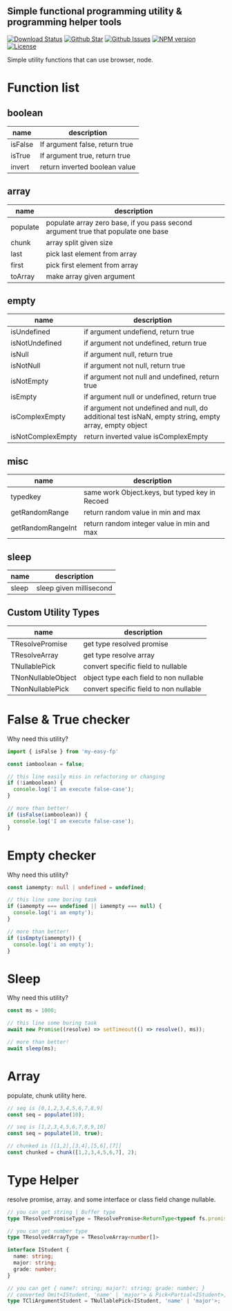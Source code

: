 Simple functional programming utility & programming helper tools
----
[![Download Status](https://img.shields.io/npm/dw/my-easy-fp.svg)](https://npmcharts.com/compare/my-easy-fp?minimal=true) [![Github Star](https://img.shields.io/github/stars/imjuni/my-easy-fp.svg?style=popout)](https://github.com/imjuni/my-easy-fp) [![Github Issues](https://img.shields.io/github/issues-raw/imjuni/my-easy-fp.svg)](https://github.com/imjuni/my-easy-fp/issues) [![NPM version](https://img.shields.io/npm/v/my-easy-fp.svg)](https://www.npmjs.com/package/my-easy-fp) [![License](https://img.shields.io/npm/l/my-easy-fp.svg)](https://github.com/imjuni/my-easy-fp/blob/master/LICENSE)

Simple utility functions that can use browser, node. 

# Function list

## boolean 
| name | description |
| - | - |
| isFalse | If argument false, return true |
| isTrue | If argument true, return true |
| invert | return inverted boolean value |

## array
| name | description |
| - | - |
| populate | populate array zero base, if you pass second argument true that populate one base |
| chunk | array split given size |
| last | pick last element from array  |
| first | pick first element from array  |
| toArray | make array given argument |

## empty
| name | description |
| - | - |
| isUndefined | if argument undefiend, return true |
| isNotUndefined | if argument not undefined, return true |
| isNull | if argument null, return true |
| isNotNull | if argument not null, return true |
| isNotEmpty | if argument not null and undefined, return true |
| isEmpty | if argument null or undefined, return true |
| isComplexEmpty | if argument not undefined and null, do additional test isNaN, empty string, empty array, empty object  |
| isNotComplexEmpty | return inverted value isComplexEmpty |

## misc
| name | description |
| - | - |
| typedkey | same work Object.keys, but typed key in Recoed |
| getRandomRange | return random value in min and max |
| getRandomRangeInt | return random integer value in min and max |

## sleep
| name | description |
| - | - |
| sleep | sleep given millisecond |

## Custom Utility Types
| name | description |
| - | - |
| TResolvePromise | get type resolved promise |
| TResolveArray | get type resolve array |
| TNullablePick | convert specific field to nullable |
| TNonNullableObject | object type each field to non nullable |
| TNonNullablePick | convert specific field to non nullable |

# False & True checker
Why need this utility?

```ts
import { isFalse } from 'my-easy-fp'

const iamboolean = false;

// this line easily miss in refactoring or changing
if (!iamboolean) {
  console.log('I am execute false-case');
}

// more than better!
if (isFalse(iamboolean)) {
  console.log('I am execute false-case');
}
```

# Empty checker
Why need this utility?

```ts
const iamempty: null | undefined = undefined;

// this line some boring task
if (iamempty === undefined || iamempty === null) {
  console.log('i am empty');
}

// more than better!
if (isEmpty(iamempty)) {
  console.log('i am empty');
}
```

# Sleep
Why need this utility?

```ts
const ms = 1000;

// this line some boring task
await new Promise((resolve) => setTimeout(() => resolve(), ms));

// more than better!
await sleep(ms);
```

# Array
populate, chunk utility here.

```ts
// seq is [0,1,2,3,4,5,6,7,8,9]
const seq = populate(10);

// seq is [1,2,3,4,5,6,7,8,9,10]
const seq = populate(10, true);

// chunked is [[1,2],[3,4],[5,6],[7]]
const chunked = chunk([1,2,3,4,5,6,7], 2);
```

# Type Helper
resolve promise, array. and some interface or class field change nullable.

```ts
// you can get string | Buffer type
type TResolvedPromiseType = TResolvePromise<ReturnType<typeof fs.promises.readFile>>

// you can get number type
type TResolvedArrayType = TResolveArray<number[]>

interface IStudent {
  name: string;
  major: string;
  grade: number;
}

// you can get { name?: string; major?: string; grade: number; }
// converted Omit<IStudent, 'name' | 'major'> & Pick<Partial<IStudent>, 'name' | 'major'>
type TCliArgumentStudent = TNullablePick<IStudent, 'name' | 'major'>;
```
